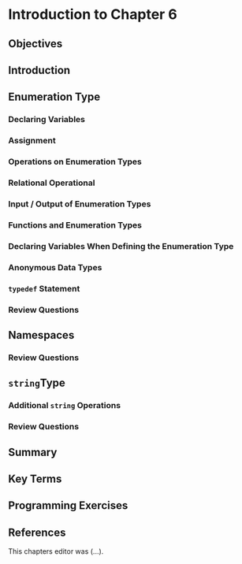 # Introduction to Chapter 6

## Objectives

## Introduction

## Enumeration Type

### Declaring Variables

### Assignment

### Operations on Enumeration Types

### Relational Operational

### Input / Output of Enumeration Types

### Functions and Enumeration Types

### Declaring Variables When Defining the Enumeration Type

### Anonymous Data Types

### ```typedef``` Statement

### Review Questions

## Namespaces

### Review Questions

## ```string```Type

### Additional ```string``` Operations

### Review Questions

## Summary

## Key Terms

## Programming Exercises

## References

This chapters editor was (...).
